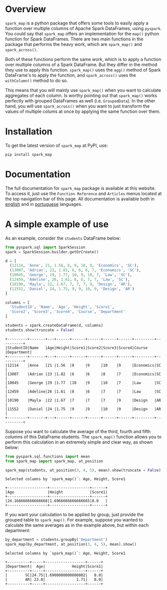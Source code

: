 
# Overview

`spark_map` is a python package that offers some tools to easily apply a function over multiple columns of Apache Spark DataFrames, using `pyspark`. You could say that `spark_map` offers an implementation for the `map()` python function for Spark DataFrames. There are two main functions in the package that performs the heavy work, which are `spark_map()` and `spark_across()`.

Both of these functions perform the same work, which is to apply a function over multiple columns of a Spark DataFrame. But they differ in the method they use to apply this function. `spark_map()` uses the `agg()` method of Spark DataFrame's to apply the function, and `spark_across()` uses the `withColumn()` method to do so.

This means that you will mainly use `spark_map()` when you want to calculate aggregates of each column. Is worthy pointing out that `spark_map()` works perfectly with grouped DataFrames as well (i.e. `GroupedData`). In the other hand, you will use `spark_across()` when you want to just transform the values of multiple colums at once by applying the same function over them.

# Installation

To get the latest version of `spark_map` at PyPI, use:

```
pip install spark_map
```

# Documentation

The full documentation for `spark_map` package is available at this website. To access it, just use the `Function Reference` and `Articles` menus located at the top navigation bar of this page. All documentation is available both in [english](https://pedropark99.github.io/spark_map/reference-en.html) and in [portuguese](https://pedropark99.github.io/spark_map/reference-ptbr.html) languages.



# A simple example of use

As an example, consider the `students` DataFrame below:

```python
from pyspark.sql import SparkSession
spark = SparkSession.builder.getOrCreate()

d = [
  (12114, 'Anne', 21, 1.56, 8, 9, 10, 9, 'Economics', 'SC'),
  (13007, 'Adrian', 23, 1.82, 6, 6, 8, 7, 'Economics', 'SC'),
  (10045, 'George', 29, 1.77, 10, 9, 10, 7, 'Law', 'SC'),
  (12459, 'Adeline', 26, 1.61, 8, 6, 7, 7, 'Law', 'SC'),
  (10190, 'Mayla', 22, 1.67, 7, 7, 7, 9, 'Design', 'AR'),
  (11552, 'Daniel', 24, 1.75, 9, 9, 10, 9, 'Design', 'AR')
]

columns = [
  'StudentID', 'Name', 'Age', 'Height', 'Score1',
  'Score2', 'Score3', 'Score4', 'Course', 'Department'
]

students = spark.createDataFrame(d, columns)
students.show(truncate = False)
```

```
+---------+-------+---+------+------+------+------+------+---------+----------+
|StudentID|Name   |Age|Height|Score1|Score2|Score3|Score4|Course   |Department|
+---------+-------+---+------+------+------+------+------+---------+----------+
|12114    |Anne   |21 |1.56  |8     |9     |10    |9     |Economics|SC        |
|13007    |Adrian |23 |1.82  |6     |6     |8     |7     |Economics|SC        |
|10045    |George |29 |1.77  |10    |9     |10    |7     |Law      |SC        |
|12459    |Adeline|26 |1.61  |8     |6     |7     |7     |Law      |SC        |
|10190    |Mayla  |22 |1.67  |7     |7     |7     |9     |Design   |AR        |
|11552    |Daniel |24 |1.75  |9     |9     |10    |9     |Design   |AR        |
+---------+-------+---+------+------+------+------+------+---------+----------+
```

Suppose you want to calculate the average of the third, fourth and fifth columns of this DataFrame students. The `spark_map()` function allows you to perform this calculation in an extremely simple and clear way, as shown below:

```python
from pyspark.sql.functions import mean
from spark_map import spark_map, at_position

spark_map(students, at_position(3, 4, 5), mean).show(truncate = False)
```

```
Selected columns by `spark_map()`: Age, Height, Score1

+------------------+------------------+------+
|Age               |Height            |Score1|
+------------------+------------------+------+
|24.166666666666668|1.6966666666666665|8.0   |
+------------------+------------------+------+
```


If you want your calculation to be applied by group, just provide the grouped table to `spark_map()`. For example, suppose you wanted to calculate the same averages as in the example above, but within each department:

```python
by_department = students.groupBy('Department')
spark_map(by_department, at_position(3, 4, 5), mean).show()
```

```
Selected columns by `spark_map()`: Age, Height, Score1

+----------+-----+------------------+------+
|Department|  Age|            Height|Score1|
+----------+-----+------------------+------+
|        SC|24.75|1.6900000000000002|   8.0|
|        AR| 23.0|              1.71|   8.0|
+----------+-----+------------------+------+
```



